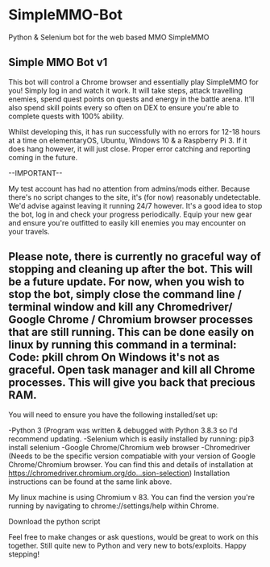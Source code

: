 # SimpleMMO-Bot
Python &amp; Selenium bot for the web based MMO SimpleMMO

Simple MMO Bot v1
-----------------

This bot will control a Chrome browser and essentially play SimpleMMO for you! Simply log in and watch it work. It will take steps, attack travelling enemies, spend quest points on quests and energy in the battle arena. It'll also spend skill points every so often on DEX to ensure you're able to complete quests with 100% ability.

Whilst developing this, it has run successfully with no errors for 12-18 hours at a time on elementaryOS, Ubuntu, Windows 10 & a Raspberry Pi 3. If it does hang however, it will just close. Proper error catching and reporting coming in the future.

--IMPORTANT--

My test account has had no attention from admins/mods either. Because there's no script changes to the site, it's (for now) reasonably undetectable. We'd advise against leaving it running 24/7 however. It's a good idea to stop the bot, log in and check your progress periodically. Equip your new gear and ensure you're outfitted to easily kill enemies you may encounter on your travels.

Please note, there is currently no graceful way of stopping and cleaning up after the bot. This will be a future update. For now, when you wish to stop the bot, simply close the command line / terminal window and kill any Chromedriver/ Google Chrome / Chromium browser processes that are still running.
This can be done easily on linux by running this command in a terminal:
Code:
pkill chrom
On Windows it's not as graceful. Open task manager and kill all Chrome processes. This will give you back that precious RAM. 
-----------------


You will need to ensure you have the following installed/set up:

-Python 3 (Program was written & debugged with Python 3.8.3 so I'd recommend updating.
-Selenium which is easily installed by running:
pip3 install selenium
-Google Chrome/Chromium web browser
-Chromedriver (Needs to be the specific version compatiable with your version of Google Chrome/Chromium browser. You can find this and details of installation at https://chromedriver.chromium.org/do...sion-selection)
Installation instructions can be found at the same link above.

My linux machine is using Chromium v 83. You can find the version you're running by navigating to chrome://settings/help within Chrome.

Download the python script

Feel free to make changes or ask questions, would be great to work on this together. Still quite new to Python and very new to bots/exploits.
Happy stepping!
